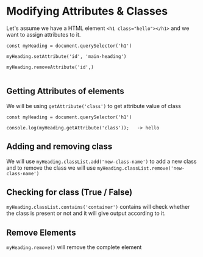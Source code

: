 # Modifying Attributes & Classes

Let's assume we have a HTML element `<h1 class="hello"></h1>` and we want to assign attributes to it.

```
const myHeading = document.querySelector('h1')

myHeading.setAttribute('id', 'main-heading')

myHeading.removeAttribute('id',)


```

## Getting Attributes of elements

We will be using `getAttribute('class')` to get attribute value of class

```
const myHeading = document.querySelector('h1')

console.log(myHeading.getAttribute('class'));   -> hello
```

## Adding and removing class

We will use `myHeading.classList.add('new-class-name')` to add a new class and to remove the class we will use `myHeading.classList.remove('new-class-name')`

## Checking for class (True / False)

`myHeading.classList.contains('container')` contains will check whether the class is present or not and it will give output according to it.

## Remove Elements

`myHeading.remove()` will remove the complete element
